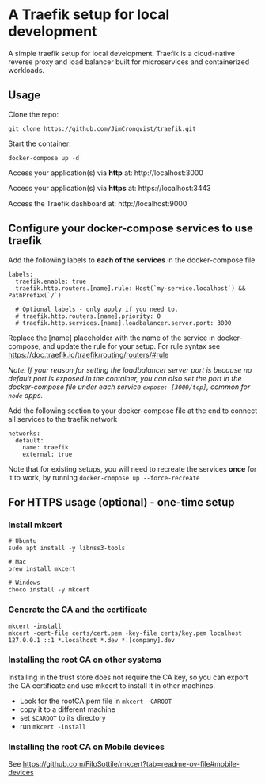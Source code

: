 # A Traefik setup for local development
A simple traefik setup for local development. Traefik is a cloud-native reverse proxy and load balancer built for 
microservices and containerized workloads.

## Usage
Clone the repo:
```
git clone https://github.com/JimCronqvist/traefik.git
```
Start the container:
```
docker-compose up -d
```
Access your application(s) via **http** at: http://localhost:3000

Access your application(s) via **https** at: https://localhost:3443

Access the Traefik dashboard at: http://localhost:9000

## Configure your docker-compose services to use traefik
Add the following labels to **each of the services** in the docker-compose file
```
labels:
  traefik.enable: true
  traefik.http.routers.[name].rule: Host(`my-service.localhost`) && PathPrefix(`/`)

  # Optional labels - only apply if you need to.
  # traefik.http.routers.[name].priority: 0
  # traefik.http.services.[name].loadbalancer.server.port: 3000
```
Replace the [name] placeholder with the name of the service in docker-compose, and update the rule for your setup.
For rule syntax see https://doc.traefik.io/traefik/routing/routers/#rule

*Note: If your reason for setting the loadbalancer server port is because no default port is exposed in the container, 
you can also set the port in the docker-compose file under each service `expose: [3000/tcp]`, common for `node` apps.*

Add the following section to your docker-compose file at the end to connect all services to the traefik network
```
networks:
  default:
    name: traefik
    external: true
```

Note that for existing setups, you will need to recreate the services **once** for it to work, by running `docker-compose up --force-recreate`

## For HTTPS usage (optional) - one-time setup

### Install mkcert
```
# Ubuntu
sudo apt install -y libnss3-tools

# Mac
brew install mkcert

# Windows
choco install -y mkcert
```

### Generate the CA and the certificate
```
mkcert -install
mkcert -cert-file certs/cert.pem -key-file certs/key.pem localhost 127.0.0.1 ::1 *.localhost *.dev *.[company].dev
```

### Installing the root CA on other systems
Installing in the trust store does not require the CA key, so you can export the CA certificate and use mkcert to 
install it in other machines.

- Look for the rootCA.pem file in `mkcert -CAROOT`
- copy it to a different machine
- set `$CAROOT` to its directory
- run `mkcert -install`


### Installing the root CA on Mobile devices
See https://github.com/FiloSottile/mkcert?tab=readme-ov-file#mobile-devices
